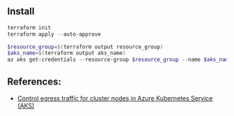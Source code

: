 ## Install

``` powershell
terraform init
terraform apply --auto-approve
```

``` powershell
$resource_group=$(terraform output resource_group)
$aks_name=$(terraform output aks_name)
az aks get-credentials --resource-group $resource_group --name $aks_name
```

## References:

* [Control egress traffic for cluster nodes in Azure Kubernetes Service (AKS)](https://docs.microsoft.com/en-us/azure/aks/limit-egress-traffic#restrict-egress-traffic-using-azure-firewall)
